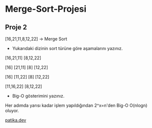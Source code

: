 # Merge-Sort-Projesi

## Proje 2

[16,21,11,8,12,22] -> Merge Sort
- Yukarıdaki dizinin sort türüne göre aşamalarını yazınız.

[16,21,11]    [8,12,22]

[16] [21,11]  [8] [12,22]

[16] [11,22]  [8]  [12,22]

[11,16,22]    [8,12,22]


- Big-O gösterimini yazınız.

Her adımda yarısı kadar işlem yapıldığından 2^x=n'den Big-O O(nlogn) oluyor.

[patika.dev](https://app.patika.dev/)

